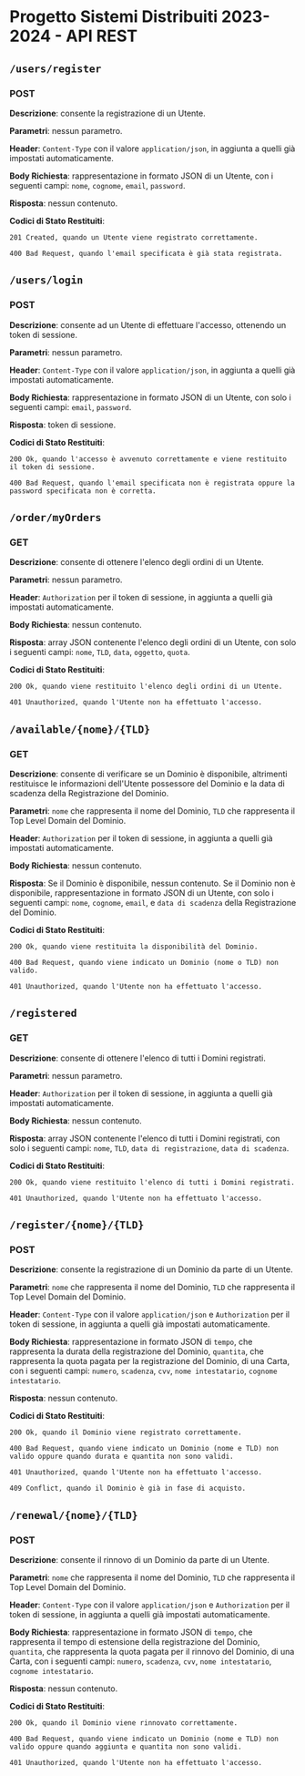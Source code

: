 # Progetto Sistemi Distribuiti 2023-2024 - API REST

## `/users/register`
### POST
**Descrizione**: consente la registrazione di un Utente.

**Parametri**: nessun parametro.

**Header**: `Content-Type` con il valore `application/json`, in aggiunta a quelli già impostati automaticamente.

**Body Richiesta**: rappresentazione in formato JSON di un Utente, con i seguenti campi: `nome`, `cognome`, `email`, `password`.

**Risposta**: nessun contenuto.

**Codici di Stato Restituiti**:

    201 Created, quando un Utente viene registrato correttamente.

    400 Bad Request, quando l'email specificata è già stata registrata.



## `/users/login`
### POST
**Descrizione**: consente ad un Utente di effettuare l'accesso, ottenendo un token di sessione.

**Parametri**: nessun parametro.

**Header**: `Content-Type` con il valore `application/json`, in aggiunta a quelli già impostati automaticamente.

**Body Richiesta**: rappresentazione in formato JSON di un Utente, con solo i seguenti campi: `email`, `password`.

**Risposta**: token di sessione.

**Codici di Stato Restituiti**:
    
    200 Ok, quando l'accesso è avvenuto correttamente e viene restituito il token di sessione.
    
    400 Bad Request, quando l'email specificata non è registrata oppure la password specificata non è corretta.



## `/order/myOrders`
### GET
**Descrizione**: consente di ottenere l'elenco degli ordini di un Utente.

**Parametri**: nessun parametro.

**Header**: `Authorization` per il token di sessione, in aggiunta a quelli già impostati automaticamente.

**Body Richiesta**: nessun contenuto.

**Risposta**: array JSON contenente l'elenco degli ordini di un Utente, con solo i seguenti campi: `nome`, `TLD`, `data`, `oggetto`, `quota`.

**Codici di Stato Restituiti**:
    
    200 Ok, quando viene restituito l'elenco degli ordini di un Utente.
    
    401 Unauthorized, quando l'Utente non ha effettuato l'accesso.



## `/available/{nome}/{TLD}`
### GET
**Descrizione**: consente di verificare se un Dominio è disponibile, altrimenti restituisce le informazioni dell'Utente possessore del Dominio e la data di scadenza della Registrazione del Dominio.

**Parametri**: `nome` che rappresenta il nome del Dominio, `TLD` che rappresenta il Top Level Domain del Dominio.

**Header**: `Authorization` per il token di sessione, in aggiunta a quelli già impostati automaticamente.

**Body Richiesta**: nessun contenuto.

**Risposta**: Se il Dominio è disponibile, nessun contenuto. Se il Dominio non è disponibile, rappresentazione in formato JSON di un Utente, con solo i seguenti campi: `nome`, `cognome`, `email`, e `data di scadenza` della Registrazione del Dominio.

**Codici di Stato Restituiti**:
    
    200 Ok, quando viene restituita la disponibilità del Dominio.

    400 Bad Request, quando viene indicato un Dominio (nome o TLD) non valido.
    
    401 Unauthorized, quando l'Utente non ha effettuato l'accesso.



## `/registered`
### GET
**Descrizione**: consente di ottenere l'elenco di tutti i Domini registrati.

**Parametri**: nessun parametro.

**Header**: `Authorization` per il token di sessione, in aggiunta a quelli già impostati automaticamente.

**Body Richiesta**: nessun contenuto.

**Risposta**: array JSON contenente l'elenco di tutti i Domini registrati, con solo i seguenti campi: `nome`, `TLD`, `data di registrazione`, `data di scadenza`.

**Codici di Stato Restituiti**:

    200 Ok, quando viene restituito l'elenco di tutti i Domini registrati.
    
    401 Unauthorized, quando l'Utente non ha effettuato l'accesso.



## `/register/{nome}/{TLD}`
### POST
**Descrizione**: consente la registrazione di un Dominio da parte di un Utente.

**Parametri**: `nome` che rappresenta il nome del Dominio, `TLD` che rappresenta il Top Level Domain del Dominio.

**Header**: `Content-Type` con il valore `application/json` e `Authorization` per il token di sessione, in aggiunta a quelli già impostati automaticamente.

**Body Richiesta**: rappresentazione in formato JSON di `tempo`, che rappresenta la durata della registrazione del Dominio, `quantita`, che rappresenta la quota pagata per la registrazione del Dominio, di una Carta, con i seguenti campi: `numero`, `scadenza`, `cvv`, `nome intestatario`, `cognome intestatario`.

**Risposta**: nessun contenuto.

**Codici di Stato Restituiti**:
    
    200 Ok, quando il Dominio viene registrato correttamente.
    
    400 Bad Request, quando viene indicato un Dominio (nome e TLD) non valido oppure quando durata e quantita non sono validi.
    
    401 Unauthorized, quando l'Utente non ha effettuato l'accesso.
    
    409 Conflict, quando il Dominio è già in fase di acquisto.



## `/renewal/{nome}/{TLD}`
### POST
**Descrizione**: consente il rinnovo di un Dominio da parte di un Utente.

**Parametri**: `nome` che rappresenta il nome del Dominio, `TLD` che rappresenta il Top Level Domain del Dominio.

**Header**: `Content-Type` con il valore `application/json` e `Authorization` per il token di sessione, in aggiunta a quelli già impostati automaticamente.

**Body Richiesta**: rappresentazione in formato JSON di `tempo`, che rappresenta il tempo di estensione della registrazione del Dominio, `quantita`, che rappresenta la quota pagata per il rinnovo del Dominio, di una Carta, con i seguenti campi: `numero`, `scadenza`, `cvv`, `nome intestatario`, `cognome intestatario`.

**Risposta**: nessun contenuto.

**Codici di Stato Restituiti**:
    
    200 Ok, quando il Dominio viene rinnovato correttamente.
    
    400 Bad Request, quando viene indicato un Dominio (nome e TLD) non valido oppure quando aggiunta e quantita non sono validi.
    
    401 Unauthorized, quando l'Utente non ha effettuato l'accesso.